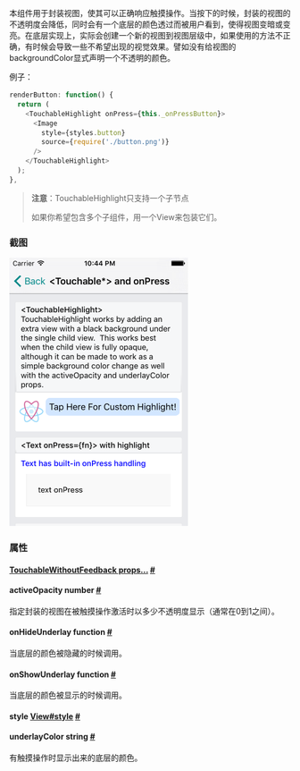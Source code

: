 本组件用于封装视图，使其可以正确响应触摸操作。当按下的时候，封装的视图的不透明度会降低，同时会有一个底层的颜色透过而被用户看到，使得视图变暗或变亮。在底层实现上，实际会创建一个新的视图到视图层级中，如果使用的方法不正确，有时候会导致一些不希望出现的视觉效果。譬如没有给视图的backgroundColor显式声明一个不透明的颜色。

例子：

```javascript
renderButton: function() {
  return (
    <TouchableHighlight onPress={this._onPressButton}>
      <Image
        style={styles.button}
        source={require('./button.png')}
      />
    </TouchableHighlight>
  );
},
```

> **注意**：TouchableHighlight只支持一个子节点
>
> 如果你希望包含多个子组件，用一个View来包装它们。

### 截图
![](../img/components/touchable.png)

### 属性


<div class="props">
    <div class="prop">
        <h4 class="propTitle"><a class="anchor" name="touchablewithoutfeedback"></a><a href="touchablewithoutfeedback.html#props">TouchableWithoutFeedback props...</a> <a class="hash-link" href="#touchablewithoutfeedback">#</a></h4>
    </div>
    <div class="prop">
        <h4 class="propTitle"><a class="anchor" name="activeopacity"></a>activeOpacity <span class="propType">number</span> <a class="hash-link" href="#activeopacity">#</a></h4>
        <div>
            <p>指定封装的视图在被触摸操作激活时以多少不透明度显示（通常在0到1之间）。</p>
        </div>
    </div>
    <div class="prop">
        <h4 class="propTitle"><a class="anchor" name="onhideunderlay"></a>onHideUnderlay <span class="propType">function</span> <a class="hash-link" href="#onhideunderlay">#</a></h4>
        <div>
            <p>当底层的颜色被隐藏的时候调用。</p>
        </div>
    </div>
    <div class="prop">
        <h4 class="propTitle"><a class="anchor" name="onshowunderlay"></a>onShowUnderlay <span class="propType">function</span> <a class="hash-link" href="#onshowunderlay">#</a></h4>
        <div>
            <p>当底层的颜色被显示的时候调用。</p>
        </div>
    </div>
    <div class="prop">
        <h4 class="propTitle"><a class="anchor" name="style"></a>style <span class="propType"><a href="view.html#style">View#style</a></span> <a class="hash-link" href="#style">#</a></h4>
    </div>
    <div class="prop">
        <h4 class="propTitle"><a class="anchor" name="underlaycolor"></a>underlayColor <span class="propType">string</span> <a class="hash-link" href="#underlaycolor">#</a></h4>
        <div>
            <p>有触摸操作时显示出来的底层的颜色。</p>
        </div>
    </div>
</div>

